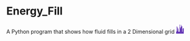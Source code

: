 # Energy_Fill
A Python program that shows how fluid fills in a 2 Dimensional grid
![alt text](Grid.bmp)
